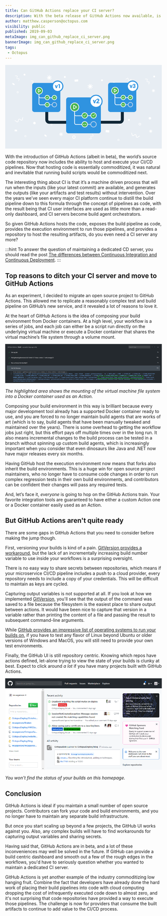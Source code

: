 ```yaml
---
title: Can GitHub Actions replace your CI server?
description: With the beta release of GitHub Actions now available, is it time to retire your in house CI server?
author: matthew.casperson@octopus.com
visibility: public
published: 2019-09-03
metaImage: img_can_github_replace_ci_server.png
bannerImage: img_can_github_replace_ci_server.png
tags:
 - Octopus
---
```


![Illustration showing GitHub CI processes with versions](blogimg_versioning_githubactions.png)

With the introduction of GitHub Actions (albeit in beta), the world’s source code repository now includes the ability to host and execute your CI/CD pipelines.  Now that hosting code is essentially commoditized, it was natural and inevitable that running build scripts would be commoditized next.

The interesting thing about CI is that it’s a machine driven process that will run when the inputs (like your latest commit) are available, and generates the outputs (like your artifacts and test results) without intervention. Over the years we’ve seen every major CI platform continue to distill the build pipeline down to this formula through the concept of pipelines as code, with the result being that CI user interfaces are used as little more than a read-only dashboard, and CI servers become build agent orchestrators.

So given GitHub Actions hosts the code, exposes the build pipeline as code, provides the execution environment to run those pipelines, and provides a repository to host the resulting artifacts, do you even need a CI server any more?

:::hint
To answer the question of maintaining a dedicated CD server, you should read the post [The differences between Continuous Integration and Continuous Deployment](/blog/2019-08/difference-between-ci-and-cd/index.md).
:::

## Top reasons to ditch your CI server and move to GitHub Actions

As an experiment, I decided to migrate an open source project to GitHub Actions. This allowed me to replicate a reasonably complex test and build pipeline on GitHub’s new service, and it revealed a lot of reasons to love it.

At the heart of GitHub Actions is the idea of composing your build environment from Docker containers. At a high level, your workflow is a series of jobs, and each job can either be a script run directly on the underlying virtual machine or execute a Docker container that shares the virtual machine’s file system through a volume mount.

![](volume-mounting.png "width=500")

*The highlighted area shows the mounting of the virtual machine file system into a Docker container used as an Action.*

Composing your build environment in this way is brilliant because every major development tool already has a supported Docker container ready to use, and you are forced to no longer maintain build agents that are works of art (which is to say, build agents that have been manually tweaked and maintained over the years). There is some overhead to getting the workflow jobs just right, but this effort pays off multiple times over in the long run. It also means incremental changes to the build process can be tested in a branch without spinning up custom build agents, which is increasingly important when you consider that even dinosaurs like Java and .NET now have major releases every six months.

Having GitHub host the execution environment now means that forks also inherit the build environments. This is a huge win for open source project maintainers, who no longer have to consume code changes in order to run complex regression tests in their own build environments, and contributors can be confident their changes will pass any required tests.

And, let’s face it, *everyone* is going to hop on the GitHub Actions train. Your favorite integration tools are guaranteed to have either a custom Action one or a Docker container easily used as an Action.

## But GitHub Actions aren't quite ready

There are some gaps in GitHub Actions that you need to consider before making the jump though.

First, versioning your builds is kind of a pain. [GitVersion provides a workaround](/blog/2019-08/versioning-with-github-actions/index.md), but the lack of an incrementally increasing build number variable to use inside your workflows is a surprising oversight.

There is no easy way to share secrets between repositories, which means if your microservice CI/CD pipeline includes a push to a cloud provider, every repository needs to include a copy of your credentials. This will be difficult to maintain as keys are cycled.

Capturing output variables is not supported at all. If you look at how we implemented [GitVersion](/blog/2019-08/versioning-with-github-actions/index.md), you'll see that the output of the command was saved to a file because the filesystem is the easiest place to share output between actions. It would have been nice to capture that version in a variable rather than printing the content of a file and passing the result to subsequent command-line arguments.

While [GitHub provides an impressive list of operating systems to run your builds on](https://help.github.com/en/articles/virtual-environments-for-github-actions), if you have to test any flavor of Linux beyond Ubuntu or older versions of Windows and MacOS, you will still need to provide your own test environments.

Finally, the GitHub UI is still repository centric. Knowing which repos have actions defined, let-alone trying to view the state of your builds is clunky at best. Expect to click around *a lot* if you have many projects built with GitHub Actions.

![](no-dashboard.png "width=500")

*You won't find the status of your builds on this homepage.*

## Conclusion

GitHub Actions is ideal if you maintain a small number of open source projects. Contributors can fork your code and build environments, and you no longer have to maintain any separate build infrastructure.

But once you start scaling up beyond a few projects, the GitHub UI works against you. Also, any complex builds will have to find workarounds for capturing output variables and sharing secrets.

Having said that, GitHub Actions are in beta, and a lot of these inconveniences may well be solved in the future. If GitHub can provide a build centric dashboard and smooth out a few of the rough edges in the workflows, you'd have to seriously question whether you wanted to maintain a dedicated CI server.

GitHub Actions is yet another example of the industry commoditizing low hanging fruit. Combine the fact that developers have already done the hard work of placing their build pipelines into code with cloud computing dropping the cost of infrequently executed code down to almost zero, and it's not surprising that code repositories have provided a way to execute those pipelines. The challenge is now for providers that consume the built artifacts to continue to add value to the CI/CD process.
